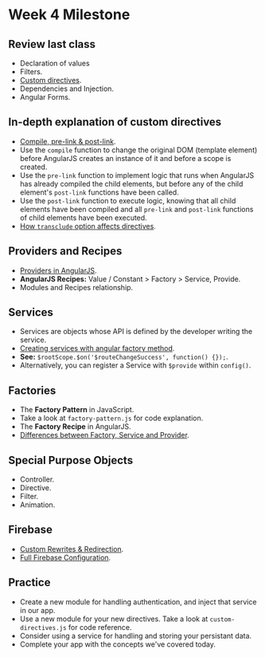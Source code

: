 Week 4 Milestone
===================

## Review last class

* Declaration of values
* Filters.
* [Custom directives](https://docs.angularjs.org/guide/directive).
* Dependencies and Injection.
* Angular Forms.

## In-depth explanation of custom directives

* [Compile, pre-link & post-link](http://www.jvandemo.com/the-nitty-gritty-of-compile-and-link-functions-inside-angularjs-directives/).
 * Use the `compile` function to change the original DOM (template element) before AngularJS creates an instance of it and before a scope is created.
 * Use the `pre-link` function to implement logic that runs when AngularJS has already compiled the child elements, but before any of the child element's `post-link` functions have been called.
 * Use the `post-link` function to execute logic, knowing that all child elements have been compiled and all `pre-link` and `post-link` functions of child elements have been executed.
* [How `transclude` option affects directives](http://www.jvandemo.com/the-nitty-gritty-of-compile-and-link-functions-inside-angularjs-directives-part-2-transclusion/).

## Providers and Recipes

* [Providers in AngularJS](https://docs.angularjs.org/guide/providers).
* __AngularJS Recipes:__ Value / Constant > Factory > Service, Provide.
* Modules and Recipes relationship.

## Services

* Services are objects whose API is defined by the developer writing the service.
* [Creating services with angular factory method](https://docs.angularjs.org/guide/services).
* __See:__ `$rootScope.$on('$routeChangeSuccess', function() {});`.
* Alternatively, you can register a Service with `$provide` within `config()`.

## Factories

* The __Factory Pattern__ in JavaScript.
* Take a look at `factory-pattern.js` for code explanation.
* The __Factory Recipe__ in AngularJS.
* [Differences between Factory, Service and Provider](http://tylermcginnis.com/angularjs-factory-vs-service-vs-provider/).

## Special Purpose Objects

* Controller.
* Directive.
* Filter.
* Animation.

## Firebase

* [Custom Rewrites & Redirection](https://www.firebase.com/docs/hosting/guide/url-redirects-rewrites.html).
* [Full Firebase Configuration](https://www.firebase.com/docs/hosting/guide/full-config.html).


## Practice

* Create a new module for handling authentication, and inject that service in our app.
* Use a new module for your new directives. Take a look at `custom-directives.js` for code reference.
* Consider using a service for handling and storing your persistant data.
* Complete your app with the concepts we've covered today.